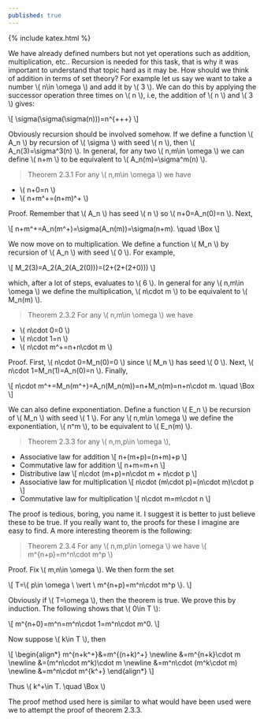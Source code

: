 ```yaml
---
published: true
---
```

{% include katex.html %}

We have already defined numbers but not yet operations such as addition, multiplication, etc.. Recursion is needed for this task, that is why it was important to understand that topic hard as it may be. How should we think of addition in terms of set theory? For example let us say we want to take a number \\( n\in \omega \\) and add it by \\( 3 \\). We can do this by applying the successor operation three times on \\( n \\), i.e, the addition of \\( n \\) and \\( 3 \\) gives:

\\[ \sigma(\sigma(\sigma(n)))=n^{+++} \\] 

Obviously recursion should be involved somehow. If we define a function \\( A_n \\) by recursion of \\( \sigma \\) with seed \\( n \\), then \\( A_n(3)=\sigma^3(n) \\). In general, for any two \\( n,m\in \omega \\) we can define \\( n+m \\) to be equivalent to \\( A_n(m)=\sigma^m(n) \\).

> Theorem 2.3.1 For any \\( n,m\in \omega \\) we have
- \\( n+0=n \\)
- \\( n+m^+=(n+m)^+ \\)

Proof. Remember that \\( A_n \\) has seed \\( n \\) so \\( n+0=A_n(0)=n \\). Next,

\\[ n+m^+=A_n(m^+)=\sigma(A_n(m))=\sigma(n+m). \quad \Box \\]

We now move on to multiplication. We define a function \\( M_n \\) by recursion of \\( A_n \\) with seed \\( 0 \\). For example, 

\\[ M_2(3)=A_2(A_2(A_2(0)))=(2+(2+(2+0))) \\]

which, after a lot of steps, evaluates to \\( 6 \\). In general for any \\( n,m\in \omega \\) we define the multiplication, \\( n\cdot m \\) to be equivalent to \\( M_n(m) \\).

> Theorem 2.3.2 For any \\( n,m\in \omega \\) we have
- \\( n\cdot 0=0 \\)
- \\( n\cdot 1=n \\)
- \\( n\cdot m^+=n+n\cdot m \\)

Proof. First, \\( n\cdot 0=M_n(0)=0 \\) since \\( M_n \\) has seed \\( 0 \\). Next, \\( n\cdot 1=M_n(1)=A_n(0)=n \\). Finally,

\\[ n\cdot m^+=M_n(m^+)=A_n(M_n(m))=n+M_n(m)=n+n\cdot m. \quad \Box \\]

We can also define exponentiation. Define a function \\( E_n \\) be recursion of \\( M_n \\) with seed \\( 1 \\). For any \\( n,m\in \omega \\) we define the exponentiation, \\( n^m \\), to be equivalent to \\( E_n(m) \\). 

> Theorem 2.3.3 for any \\( n,m,p\in \omega \\),
- Associative law for addition
\\[ n+(m+p)=(n+m)+p \\]
- Commutative law for addition
\\[ n+m=m+n \\]
- Distributive law
\\[ n\cdot (m+p)=n\cdot m + n\cdot p \\]
- Associative law for multiplication
\\[ n\cdot (m\cdot p)=(n\cdot m)\cdot p \\]
- Commutative law for multiplication
\\[ n\cdot m=m\cdot n \\]

The proof is tedious, boring, you name it. I suggest it is better to just believe these to be true. If you really want to, the proofs for these I imagine are easy to find. A more interesting theorem is the following: 

> Theorem 2.3.4 For any \\( n,m,p\in \omega \\) we have \\( m^{n+p}=m^n\cdot m^p \\)

Proof. Fix \\( m,n\in \omega \\). We then form the set

\\[ T=\\{ p\in \omega \ \vert \ m^{n+p}=m^n\cdot m^p \\}. \\]

Obviously if \\( T=\omega \\), then the theorem is true. We prove this by induction. The following shows that \\( 0\in T \\):

\\[ m^{n+0}=m^n=m^n\cdot 1=m^n\cdot m^0. \\]

Now suppose \\( k\in T \\), then

\\[ \begin{align\*} m^{n+k^+}&=m^{(n+k)^+} \newline &=m^{n+k}\cdot m \newline &=(m^n\cdot m^k)\cdot m \newline &=m^n\cdot (m^k\cdot m) \newline &=m^n\cdot m^{k^+} \end{align\*} \\]

Thus \\( k^+\in T. \quad \Box \\)

The proof method used here is similar to what would have been used were we to attempt the proof of theorem 2.3.3. 
